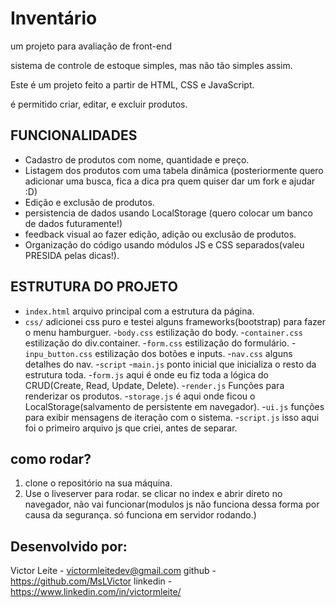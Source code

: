 # Inventário
um projeto para avaliação de front-end

sistema de controle de estoque simples, mas não tão simples assim.

Este é um projeto feito a partir de HTML, CSS e JavaScript.

é permitido criar, editar, e excluir produtos.

## FUNCIONALIDADES
- Cadastro de produtos com nome, quantidade e preço.
- Listagem dos produtos com uma tabela dinâmica (posteriormente quero adicionar uma busca, fica a dica pra quem quiser dar um fork e ajudar :D)
- Edição e exclusão de produtos.
- persistencia de dados usando LocalStorage (quero colocar um banco de dados futuramente!)
- feedback visual ao fazer edição, adição ou exclusão de produtos.
- Organização do código usando módulos JS e CSS separados(valeu PRESIDA pelas dicas!).

## ESTRUTURA DO PROJETO
- `index.html` arquivo principal com a estrutura da página.
- `css/` adicionei css puro e testei alguns frameworks(bootstrap) para fazer o menu hamburguer.
    -`body.css` estilização do body.
    -`container.css` estilização do div.container.
    -`form.css` estilização do formulário.
    -`inpu_button.css` estilização dos botões e inputs.
    -`nav.css` alguns detalhes do nav.
-`script`
    -`main.js` ponto inicial que inicializa o resto da estrutura toda.
    -`form.js` aqui é onde eu fiz toda a lógica do CRUD(Create, Read, Update, Delete).
    -`render.js` Funções para renderizar os produtos.
    -`storage.js` é aqui onde ficou o LocalStorage(salvamento de persistente em navegador).
    -`ui.js` funções para exibir mensagens de iteração com o sistema.
    -`script.js` isso aqui foi o primeiro arquivo js que criei, antes de separar.

## como rodar?
1. clone o repositório na sua máquina.
2. Use o liveserver para rodar. se clicar no index e abrir direto no navegador, não vai funcionar(modulos js não funciona dessa forma por causa da segurança. só funciona em servidor rodando.)


## Desenvolvido por: 
Victor Leite - victormleitedev@gmail.com
github       - https://github.com/MsLVictor
linkedin     - https://www.linkedin.com/in/victormleite/

